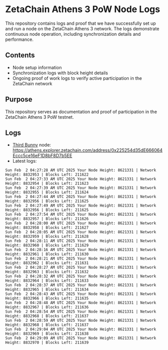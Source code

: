 # ZetaChain Athens 3 PoW Node Logs
This repository contains logs and proof that we have successfully set up and run a node on the ZetaChain Athens 3 network. The logs demonstrate continuous node operation, including synchronization details and performance.

## Contents
- Node setup information
- Synchronization logs with block height details
- Ongoing proof of work logs to verify active participation in the ZetaChain network

## Purpose
This repository serves as documentation and proof of participation in the ZetaChain Athens 3 PoW testnet.

## Logs

- [Third Bunny](https://thirdbunny.xyz/) node: https://athens.explorer.zetachain.com/address/0x225254d35dE666064Eccc5ce16eF1D8bF8D7b5EE
- Latest logs:
```
Sun Feb  2 04:27:28 AM UTC 2025 Your Node Height: 8621331 | Network Height: 8832953 | Blocks Left: 211622
Sun Feb  2 04:27:33 AM UTC 2025 Your Node Height: 8621331 | Network Height: 8832954 | Blocks Left: 211623
Sun Feb  2 04:27:39 AM UTC 2025 Your Node Height: 8621331 | Network Height: 8832955 | Blocks Left: 211624
Sun Feb  2 04:27:44 AM UTC 2025 Your Node Height: 8621331 | Network Height: 8832956 | Blocks Left: 211625
Sun Feb  2 04:27:49 AM UTC 2025 Your Node Height: 8621331 | Network Height: 8832956 | Blocks Left: 211625
Sun Feb  2 04:27:54 AM UTC 2025 Your Node Height: 8621331 | Network Height: 8832957 | Blocks Left: 211626
Sun Feb  2 04:28:00 AM UTC 2025 Your Node Height: 8621331 | Network Height: 8832958 | Blocks Left: 211627
Sun Feb  2 04:28:05 AM UTC 2025 Your Node Height: 8621331 | Network Height: 8832959 | Blocks Left: 211628
Sun Feb  2 04:28:11 AM UTC 2025 Your Node Height: 8621331 | Network Height: 8832960 | Blocks Left: 211629
Sun Feb  2 04:28:16 AM UTC 2025 Your Node Height: 8621331 | Network Height: 8832961 | Blocks Left: 211630
Sun Feb  2 04:28:21 AM UTC 2025 Your Node Height: 8621331 | Network Height: 8832962 | Blocks Left: 211631
Sun Feb  2 04:28:27 AM UTC 2025 Your Node Height: 8621331 | Network Height: 8832963 | Blocks Left: 211632
Sun Feb  2 04:28:32 AM UTC 2025 Your Node Height: 8621331 | Network Height: 8832964 | Blocks Left: 211633
Sun Feb  2 04:28:37 AM UTC 2025 Your Node Height: 8621331 | Network Height: 8832965 | Blocks Left: 211634
Sun Feb  2 04:28:43 AM UTC 2025 Your Node Height: 8621331 | Network Height: 8832966 | Blocks Left: 211635
Sun Feb  2 04:28:48 AM UTC 2025 Your Node Height: 8621331 | Network Height: 8832967 | Blocks Left: 211636
Sun Feb  2 04:28:54 AM UTC 2025 Your Node Height: 8621331 | Network Height: 8832968 | Blocks Left: 211637
Sun Feb  2 04:28:59 AM UTC 2025 Your Node Height: 8621331 | Network Height: 8832968 | Blocks Left: 211637
Sun Feb  2 04:29:04 AM UTC 2025 Your Node Height: 8621331 | Network Height: 8832969 | Blocks Left: 211638
Sun Feb  2 04:29:09 AM UTC 2025 Your Node Height: 8621331 | Network Height: 8832970 | Blocks Left: 211639
```

